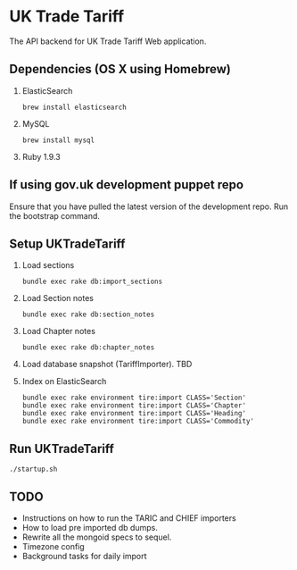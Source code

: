 # UK Trade Tariff

The API backend for UK Trade Tariff Web application.

## Dependencies (OS X using Homebrew)

1. ElasticSearch

    ```
    brew install elasticsearch
    ```
2. MySQL

    ```
    brew install mysql
    ```

3. Ruby 1.9.3

## If using gov.uk development puppet repo

Ensure that you have pulled the latest version of the development repo.
Run the bootstrap command.

## Setup UKTradeTariff

1. Load sections

    ```
    bundle exec rake db:import_sections
    ```

2. Load Section notes

    ```
    bundle exec rake db:section_notes
    ```

3. Load Chapter notes

    ```
    bundle exec rake db:chapter_notes
    ```

4. Load database snapshot (TariffImporter). TBD

5. Index on ElasticSearch

    ```
    bundle exec rake environment tire:import CLASS='Section'
    bundle exec rake environment tire:import CLASS='Chapter'
    bundle exec rake environment tire:import CLASS='Heading'
    bundle exec rake environment tire:import CLASS='Commodity'
    ```

## Run UKTradeTariff

    ./startup.sh

## TODO

* Instructions on how to run the TARIC and CHIEF importers
* How to load pre imported db dumps.
* Rewrite all the mongoid specs to sequel.
* Timezone config
* Background tasks for daily import

